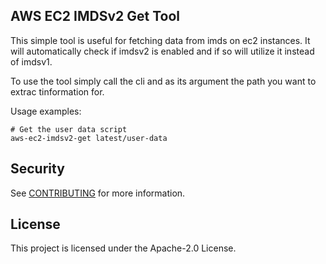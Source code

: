 ## AWS EC2 IMDSv2 Get Tool

This simple tool is useful for fetching data from imds on ec2 instances.
It will automatically check if imdsv2 is enabled and if so will utilize it instead
of imdsv1.

To use the tool simply call the cli and as its argument the path you want to extrac tinformation for.

Usage examples:
```
# Get the user data script
aws-ec2-imdsv2-get latest/user-data
```

## Security

See [CONTRIBUTING](CONTRIBUTING.md#security-issue-notifications) for more information.

## License

This project is licensed under the Apache-2.0 License.

